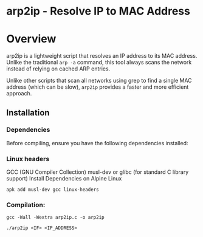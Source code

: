 # arp2ip - Resolve IP to MAC Address

# Overview
arp2ip is a lightweight script that resolves an IP address to its MAC address. Unlike the traditional `arp -a` command, this tool always scans the network instead of relying on cached ARP entries.

Unlike other scripts that scan all networks using grep to find a single MAC address (which can be slow), `arp2ip` provides a faster and more efficient approach.


## Installation

### Dependencies
Before compiling, ensure you have the following dependencies installed:

### Linux headers
GCC (GNU Compiler Collection)
musl-dev or glibc (for standard C library support)
Install Dependencies on Alpine Linux

```
apk add musl-dev gcc linux-headers
```

### Compilation:
```
gcc -Wall -Wextra arp2ip.c -o arp2ip
```

```
./arp2ip <IF> <IP_ADDRESS>
```
